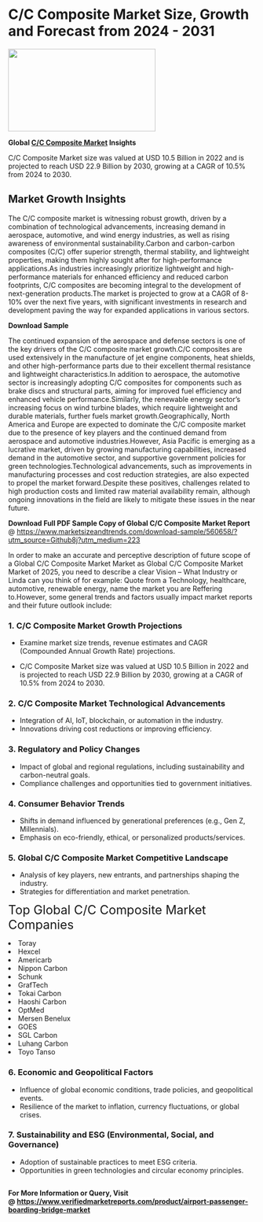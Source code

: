 <H1>C/C Composite Market Size, Growth and Forecast from 2024 - 2031</H1><img class="aligncenter size-medium wp-image-584254" src="https://thirdeyenews.in/wp-content/uploads/2024/09/Global-Market-Research-300x168.jpeg" alt="" width="300" height="168" /><p><strong>Global&nbsp;<a href="https://www.marketsizeandtrends.com/download-sample/560658/?utm_source=Github8j?utm_medium=223">C/C Composite Market</a> Insights</strong></p><p>C/C Composite Market size was valued at USD 10.5 Billion in 2022 and is projected to reach USD 22.9 Billion by 2030, growing at a CAGR of 10.5% from 2024 to 2030.</p><p><h2>Market Growth Insights</h2> <p>The C/C composite market is witnessing robust growth, driven by a combination of technological advancements, increasing demand in aerospace, automotive, and wind energy industries, as well as rising awareness of environmental sustainability.Carbon and carbon-carbon composites (C/C) offer superior strength, thermal stability, and lightweight properties, making them highly sought after for high-performance applications.As industries increasingly prioritize lightweight and high-performance materials for enhanced efficiency and reduced carbon footprints, C/C composites are becoming integral to the development of next-generation products.The market is projected to grow at a CAGR of 8-10% over the next five years, with significant investments in research and development paving the way for expanded applications in various sectors.</p> <p><strong>Download Sample</strong></p> <p>The continued expansion of the aerospace and defense sectors is one of the key drivers of the C/C composite market growth.C/C composites are used extensively in the manufacture of jet engine components, heat shields, and other high-performance parts due to their excellent thermal resistance and lightweight characteristics.In addition to aerospace, the automotive sector is increasingly adopting C/C composites for components such as brake discs and structural parts, aiming for improved fuel efficiency and enhanced vehicle performance.Similarly, the renewable energy sector’s increasing focus on wind turbine blades, which require lightweight and durable materials, further fuels market growth.Geographically, North America and Europe are expected to dominate the C/C composite market due to the presence of key players and the continued demand from aerospace and automotive industries.However, Asia Pacific is emerging as a lucrative market, driven by growing manufacturing capabilities, increased demand in the automotive sector, and supportive government policies for green technologies.Technological advancements, such as improvements in manufacturing processes and cost reduction strategies, are also expected to propel the market forward.Despite these positives, challenges related to high production costs and limited raw material availability remain, although ongoing innovations in the field are likely to mitigate these issues in the near future.</p> <p><span class=""><strong>Download Full PDF Sample Copy of Global C/C Composite Market Report</strong> @ <a href="https://www.marketsizeandtrends.com/download-sample/560658/?utm_source=Github8j?utm_medium=223" target="_blank">https://www.marketsizeandtrends.com/download-sample/560658/?utm_source=Github8j?utm_medium=223</a></span></p><p>In order to make an accurate and perceptive description of future scope of a Global&nbsp;C/C Composite Market Market as Global&nbsp;C/C Composite Market Market of 2025, you need to describe a clear Vision &ndash; What Industry or Linda can you think of for example: Quote from a Technology, healthcare, automotive, renewable energy, name the market you are Reffering to.However, some general trends and factors usually impact market reports and their future outlook include:</p><h3>1.&nbsp;<strong>C/C Composite Market Growth Projections</strong></h3><ul><li>Examine market size trends, revenue estimates and CAGR (Compounded Annual Growth Rate) projections.</li><li><p>C/C Composite Market size was valued at USD 10.5 Billion in 2022 and is projected to reach USD 22.9 Billion by 2030, growing at a CAGR of 10.5% from 2024 to 2030.</p></li></ul><h3>2.&nbsp;<strong>C/C Composite Market Technological Advancements</strong></h3><ul><li>Integration of AI, IoT, blockchain, or automation in the industry.</li><li>Innovations driving cost reductions or improving efficiency.</li></ul><h3>3.&nbsp;<strong>Regulatory and Policy Changes</strong></h3><ul><li>Impact of global and regional regulations, including sustainability and carbon-neutral goals.</li><li>Compliance challenges and opportunities tied to government initiatives.</li></ul><h3>4.&nbsp;<strong>Consumer Behavior Trends</strong></h3><ul><li>Shifts in demand influenced by generational preferences (e.g., Gen Z, Millennials).</li><li>Emphasis on eco-friendly, ethical, or personalized products/services.</li></ul><h3>5.&nbsp;<strong>Global C/C Composite Market Competitive Landscape</strong></h3><ul><li>Analysis of key players, new entrants, and partnerships shaping the industry.</li><li>Strategies for differentiation and market penetration.</li></ul><p data-pm-slice="1 1 []"><span style="color: inherit; font-family: inherit; font-size: 25px;">Top Global C/C Composite Market Companies</span></p><div class="" data-test-id=""><p><li>Toray</li><li> Hexcel</li><li> Americarb</li><li> Nippon Carbon</li><li> Schunk</li><li> GrafTech</li><li> Tokai Carbon</li><li> Haoshi Carbon</li><li> OptMed</li><li> Mersen Benelux</li><li> GOES</li><li> SGL Carbon</li><li> Luhang Carbon</li><li> Toyo Tanso</li></p></div><h3>6.&nbsp;<strong>Economic and Geopolitical Factors</strong></h3><ul><li>Influence of global economic conditions, trade policies, and geopolitical events.</li><li>Resilience of the market to inflation, currency fluctuations, or global crises.</li></ul><h3>7.&nbsp;<strong>Sustainability and ESG (Environmental, Social, and Governance)</strong></h3><ul><li>Adoption of sustainable practices to meet ESG criteria.</li><li>Opportunities in green technologies and circular economy principles.</li></ul><h2><strong style="font-size: 14px;">For More Information or Query, Visit @&nbsp;</strong><a style="background-color: #ffffff; font-size: 14px;" href="https://www.marketsizeandtrends.com/report/c-c-composite-market/" target="_blank">https://www.verifiedmarketreports.com/product/airport-passenger-boarding-bridge-market</a></h2>